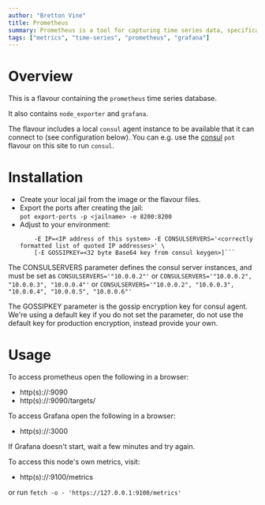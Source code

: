 ```yaml
---
author: "Bretton Vine"
title: Prometheus 
summary: Prometheus is a tool for capturing time series data, specifically system metrics.
tags: ["metrics", "time-series", "prometheus", "grafana"]
---
```


# Overview

This is a flavour containing the ```prometheus``` time series database.

It also contains ```node_exporter``` and ```grafana```.

The flavour includes a local ```consul``` agent instance to be available that it can connect to (see configuration below). You can e.g. use the [consul](https://potluck.honeyguide.net/blog/consul/) ```pot``` flavour on this site to run ```consul```.

# Installation

* Create your local jail from the image or the flavour files. 
* Export the ports after creating the jail:     
  ```pot export-ports -p <jailname> -e 8200:8200```   
* Adjust to your environment:    
  ```sudo pot set-env -p prometheus-clone -E DATACENTER=<datacentername> -E NODENAME=<nodename> \
      -E IP=<IP address of this system> -E CONSULSERVERS='<correctly formatted list of quoted IP addresses>' \
      [-E GOSSIPKEY=<32 byte Base64 key from consul keygen>]```

The CONSULSERVERS parameter defines the consul server instances, and must be set as ```CONSULSERVERS='"10.0.0.2"'``` or ```CONSULSERVERS='"10.0.0.2", "10.0.0.3", "10.0.0.4"'``` or ```CONSULSERVERS='"10.0.0.2", "10.0.0.3", "10.0.0.4", "10.0.0.5", "10.0.0.6"'```

The GOSSIPKEY parameter is the gossip encryption key for consul agent. We're using a default key if you do not set the parameter, do not use the default key for production encryption, instead provide your own.

# Usage

To access prometheus open the following in a browser:
* http(s)://<prometheus-host>:9090
* http(s)://<prometheus-host>:9090/targets/

To access Grafana open the following in a browser:
* http(s)://<prometheus-host>:3000

If Grafana doesn't start, wait a few minutes and try again.

To access this node's own metrics, visit:
* http(s)://<prometheus-host>:9100/metrics

or run ```fetch -o - 'https://127.0.0.1:9100/metrics'```